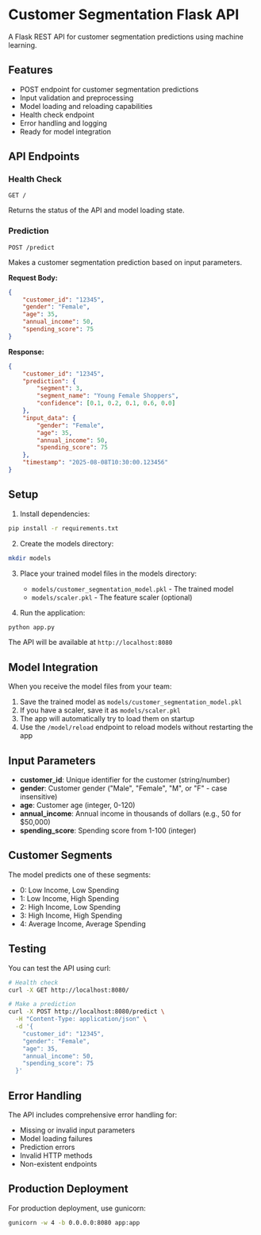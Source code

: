 # Customer Segmentation Flask API

A Flask REST API for customer segmentation predictions using machine learning.

## Features

- POST endpoint for customer segmentation predictions
- Input validation and preprocessing
- Model loading and reloading capabilities
- Health check endpoint
- Error handling and logging
- Ready for model integration

## API Endpoints

### Health Check
```
GET /
```
Returns the status of the API and model loading state.

### Prediction
```
POST /predict
```
Makes a customer segmentation prediction based on input parameters.

**Request Body:**
```json
{
    "customer_id": "12345",
    "gender": "Female",
    "age": 35,
    "annual_income": 50,
    "spending_score": 75
}
```

**Response:**
```json
{
    "customer_id": "12345",
    "prediction": {
        "segment": 3,
        "segment_name": "Young Female Shoppers",
        "confidence": [0.1, 0.2, 0.1, 0.6, 0.0]
    },
    "input_data": {
        "gender": "Female",
        "age": 35,
        "annual_income": 50,
        "spending_score": 75
    },
    "timestamp": "2025-08-08T10:30:00.123456"
}
```

## Setup

1. Install dependencies:
```bash
pip install -r requirements.txt
```

2. Create the models directory:
```bash
mkdir models
```

3. Place your trained model files in the models directory:
   - `models/customer_segmentation_model.pkl` - The trained model
   - `models/scaler.pkl` - The feature scaler (optional)

4. Run the application:
```bash
python app.py
```

The API will be available at `http://localhost:8080`

## Model Integration

When you receive the model files from your team:

1. Save the trained model as `models/customer_segmentation_model.pkl`
2. If you have a scaler, save it as `models/scaler.pkl`
3. The app will automatically try to load them on startup
4. Use the `/model/reload` endpoint to reload models without restarting the app

## Input Parameters

- **customer_id**: Unique identifier for the customer (string/number)
- **gender**: Customer gender ("Male", "Female", "M", or "F" - case insensitive)
- **age**: Customer age (integer, 0-120)
- **annual_income**: Annual income in thousands of dollars (e.g., 50 for $50,000)
- **spending_score**: Spending score from 1-100 (integer)

## Customer Segments

The model predicts one of these segments:
- 0: Low Income, Low Spending
- 1: Low Income, High Spending
- 2: High Income, Low Spending
- 3: High Income, High Spending
- 4: Average Income, Average Spending

## Testing

You can test the API using curl:

```bash
# Health check
curl -X GET http://localhost:8080/

# Make a prediction
curl -X POST http://localhost:8080/predict \
  -H "Content-Type: application/json" \
  -d '{
    "customer_id": "12345",
    "gender": "Female",
    "age": 35,
    "annual_income": 50,
    "spending_score": 75
  }'
```

## Error Handling

The API includes comprehensive error handling for:
- Missing or invalid input parameters
- Model loading failures
- Prediction errors
- Invalid HTTP methods
- Non-existent endpoints

## Production Deployment

For production deployment, use gunicorn:
```bash
gunicorn -w 4 -b 0.0.0.0:8080 app:app
```
